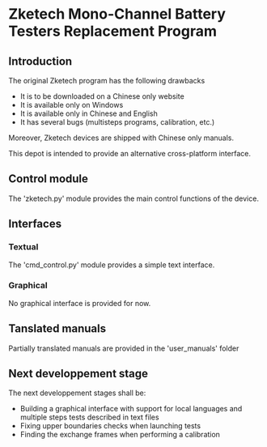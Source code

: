 # Zketech Mono-Channel Battery Testers Replacement Program

## Introduction

The original Zketech program has the following drawbacks
- It is to be downloaded on a Chinese only website
- It is available only on Windows
- It is available only in Chinese and English
- It has several bugs (multisteps programs, calibration, etc.)

Moreover, Zketech devices are shipped with Chinese only manuals.

This depot is intended to provide an alternative cross-platform interface.

## Control module

The 'zketech.py' module provides the main control functions of the device.

## Interfaces

### Textual

The 'cmd_control.py' module provides a simple text interface.

### Graphical

No graphical interface is provided for now.

## Tanslated manuals

Partially translated manuals are provided in the 'user_manuals' folder

## Next developpement stage

The next developpement stages shall be:
- Building a graphical interface with support for local languages and multiple steps tests described in text files
- Fixing upper boundaries checks when launching tests
- Finding the exchange frames when performing a calibration
